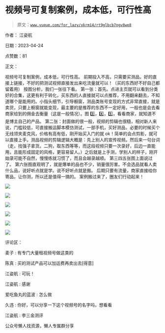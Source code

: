 # 视频号可复制案例，成本低，可行性高

> 原文：[`www.yuque.com/for_lazy/xkrm14/rt9glbcb7ngv8we8`](https://www.yuque.com/for_lazy/xkrm14/rt9glbcb7ngv8we8)



作者： 江姿航



日期：2023-04-24



点赞数：81



正文：



视频号可复制案例，成本低，可行性高。 前期投入不高，只需要买测品，好的直接上链接，不好的把测试视频直接发出来吃流量就可以！（买的东西好不好自己都留着用） 按图分析，我们一张往下看。 第一张：首先。点进主页就可以看到分类好的合集，这更有利于转化，买东西的人直接就可以点推荐，不用翻来翻去，不知道哪个是能用的。小指头细节，引导橱窗，测品类账号变现的方式非常直接，就是卖货，只要上橱窗就能变现，最主要的是推荐的东西不一定好用，一般也是会去看商家给到的佣金去衡量（这是一般情况）。图 3️⃣，4️⃣，5️⃣，看看商家，就知道不是博主自己的产品。 第二张：封面做的很一般，视频的剪辑也很糙，相对新人来说，门槛较低，可直接搬运脚本模仿测试，一部手机，买好测品，必要的时候买个无线领夹麦克风，价格有高有低，刚开始买入门的就 ok！简单的会点剪影，就可以直接上手。测品视频的剪辑逻辑大概是：先上别人的宣传视频。然后来一句台词（走，找强子拿货。二狗，取东西等等，而这段视频只要一次录好，后边一直能用，且能形成固定的风格，更容易留人。）之后就是上手测，学别人的样子，刚开始录可能不自然，慢慢练就习惯了，而且会越录越顺。 第三四五张图上面说过了。 第六张图直观明了，就是爆单的品也不少，销量很厉害。不会选品就看人卖什么品，说好听点就是学。说不好听点就是搬。 后期只要有流量，商家直接给你寄品，让你测，所以还是值得一搞的。 案例搬过来了，圈友们行动起来！



![](img/7c4555ace745d04d8f2bde43571b12ac.png)  

![](img/69cb25da0dd25a83f322fb572555c626.png)



![](img/45530531aa5682a095603619f9795e67.png)



![](img/4385f9d8945d2878d60ecba6e3c19fa9.png)



![](img/9b8a9950db7d14abae6dd14515f0eac2.png)



![](img/6523bfdf671ad7814055ebda69aa2a90.png)



评论区：



麦子 : 有专门大量租视频号做这类的



陈真 : 买的测试产品可以加运费再卖出去[得意]



江姿航 : 可玩！



江姿航 : 感谢



爱吃鱼丸的蓝波 : 怎么做



久违 : 你好，可以分享一下这个视频号的名字吗，想看看



江姿航 : 李三金测评



公众号懒人找资源，懒人专属群分享

